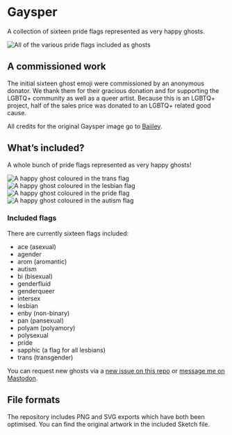 # Gaysper

A collection of sixteen pride flags represented as very happy ghosts.

![All of the various pride flags included as ghosts](https://zoebijl.github.io/Gaysper/meta/Banner.png)

## A commissioned work

The initial sixteen ghost emoji were commissioned by an anonymous donator. We thank them for their gracious donation and for supporting the LGBTQ+ community as well as a queer artist. Because this is an LGBTQ+ project, half of the sales price was donated to an LGBTQ+ related good cause.

All credits for the original Gaysper image go to [Baiiley](https://www.redbubble.com/es/people/baiiley/collections/447573-emojis).

## What’s included?

A whole bunch of pride flags represented as very happy ghosts!

![A happy ghost coloured in the trans flag](https://zoebijl.github.io/Gaysper/PNG/Gaysper_Trans.png)
![A happy ghost coloured in the lesbian flag](https://zoebijl.github.io/Gaysper/PNG/Gaysper_Lesbian.png)
![A happy ghost coloured in the pride flag](https://zoebijl.github.io/Gaysper/PNG/Gaysper.png)
![A happy ghost coloured in the autism flag](https://zoebijl.github.io/Gaysper/PNG/Gaysper_Autism.png)

### Included flags

There are currently sixteen flags included:

- ace (asexual)
- agender
- arom (aromantic)
- autism
- bi (bisexual)
- genderfluid
- genderqueer
- intersex
- lesbian
- enby (non-binary)
- pan (pansexual)
- polyam (polyamory)
- polysexual
- pride
- sapphic (a flag for all lesbians)
- trans (transgender)

You can request new ghosts via a [new issue on this repo](https://github.com/ZoeBijl/Gaysper/issues/new) or [message me on Mastodon](https://queer.garden/@moiety).

## File formats

The repository includes PNG and SVG exports which have both been optimised. You can find the original artwork in the included Sketch file.
